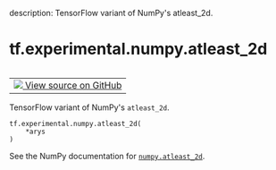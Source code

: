 description: TensorFlow variant of NumPy's atleast_2d.

<div itemscope itemtype="http://developers.google.com/ReferenceObject">
<meta itemprop="name" content="tf.experimental.numpy.atleast_2d" />
<meta itemprop="path" content="Stable" />
</div>

# tf.experimental.numpy.atleast_2d

<!-- Insert buttons and diff -->

<table class="tfo-notebook-buttons tfo-api nocontent" align="left">
<td>
  <a target="_blank" href="https://github.com/tensorflow/tensorflow/blob/r2.4/tensorflow/python/ops/numpy_ops/np_array_ops.py#L1161-L1163">
    <img src="https://www.tensorflow.org/images/GitHub-Mark-32px.png" />
    View source on GitHub
  </a>
</td>
</table>



TensorFlow variant of NumPy's `atleast_2d`.

<pre class="devsite-click-to-copy prettyprint lang-py tfo-signature-link">
<code>tf.experimental.numpy.atleast_2d(
    *arys
)
</code></pre>



<!-- Placeholder for "Used in" -->

See the NumPy documentation for [`numpy.atleast_2d`](https://numpy.org/doc/1.16/reference/generated/numpy.atleast_2d.html).